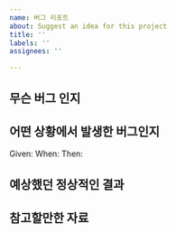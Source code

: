 ```yaml
---
name: 버그 리포트
about: Suggest an idea for this project
title: ''
labels: ''
assignees: ''

---
```


## 무슨 버그 인지


## 어떤 상황에서 발생한 버그인지
Given:
When:
Then:

## 예상했던 정상적인 결과

## 참고할만한 자료
